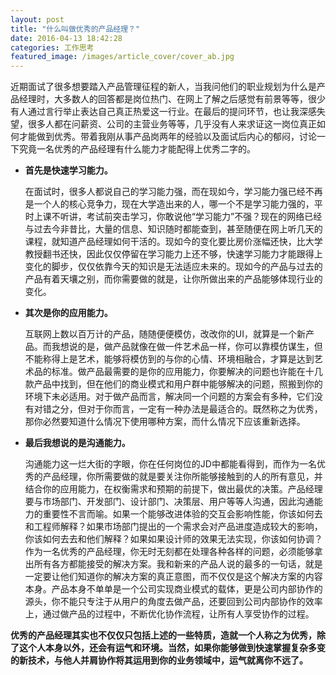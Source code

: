 ```yaml
---
layout: post
title: "什么叫做优秀的产品经理？"
date: 2016-04-13 18:42:28
categories: 工作思考
featured_image: /images/article_cover/cover_ab.jpg
---
```


近期面试了很多想要踏入产品管理征程的新人，当我问他们的职业规划为什么是产品经理时，大多数人的回答都是岗位热门、在网上了解之后感觉有前景等等，很少有人通过言行举止表达自己真正热爱这一行业。在最后的提问环节，也让我深感失望，很多人都在问薪资、公司的主营业务等等，几乎没有人来求证这一岗位真正如何才能做到优秀。带着我刚从事产品岗两年的经验以及面试后内心的郁闷，讨论一下究竟一名优秀的产品经理有什么能力才能配得上优秀二字的。

<!--more-->

* **首先是快速学习能力。**

	在面试时，很多人都说自己的学习能力强，而在现如今，学习能力强已经不再是一个人的核心竞争力，现在大学造出来的人，哪一个不是学习能力强的，平时上课不听讲，考试前突击学习，你敢说他“学习能力”不强？现在的网络已经与过去今非昔比，大量的信息、知识随时都能查到，甚至随便在网上听几天的课程，就知道产品经理如何干活的。现如今的变化要比房价涨幅还快，比大学教授翻书还快，因此仅仅停留在学习能力上还不够，快速学习能力才能跟得上变化的脚步，仅仅依靠今天的知识是无法适应未来的。现如今的产品与过去的产品有着天壤之别，而你需要做的就是，让你所做出来的产品能够体现行业的变化。

* **其次是你的应用能力。**

	互联网上数以百万计的产品，随随便便模仿，改改你的UI，就算是一个新产品。而我想说的是，做产品就像在做一件艺术品一样，你可以靠模仿谋生，但不能称得上是艺术，能够将模仿到的与你的心情、环境相融合，才算是达到艺术品的标准。做产品最需要的是你的应用能力，你要解决的问题也许能在十几款产品中找到，但在他们的商业模式和用户群中能够解决的问题，照搬到你的环境下未必适用。对于做产品而言，解决同一个问题的方案会有多种，它们没有对错之分，但对于你而言，一定有一种办法是最适合的。既然称之为优秀，那你必然要知道什么情况下使用哪种方案，而什么情况下应该重新选择。


* **最后我想说的是沟通能力。**

	沟通能力这一烂大街的字眼，你在任何岗位的JD中都能看得到，而作为一名优秀的产品经理，你所需要做的就是要关注你所能够接触到的人的所有意见，并结合你的应用能力，在权衡需求和预期的前提下，做出最优的决策。产品经理要与市场部门、开发部门、设计部门、决策层、用户等等人沟通，因此沟通能力的重要性不言而喻。如果一个能够改进体验的交互会影响性能，你该如何去和工程师解释？如果市场部门提出的一个需求会对产品进度造成较大的影响，你该如何去去和他们解释？如果如果设计师的效果无法实现，你该如何协调？作为一名优秀的产品经理，你无时无刻都在处理各种各样的问题，必须能够拿出所有各方都能接受的解决方案。我和新来的产品人说的最多的一句话，就是一定要让他们知道你的解决方案的真正意图，而不仅仅是这个解决方案的内容本身。产品本身不单单是一个公司实现商业模式的载体，更是公司内部协作的源头，你不能只专注于从用户的角度去做产品，还要回到公司内部协作的效率上，通过做产品的过程中，不断优化协作流程，让所有人享受协作的过程。


**优秀的产品经理其实也不仅仅只包括上述的一些特质，造就一个人称之为优秀，除了这个人本身以外，还会有运气和环境。当然，如果你能够做到快速掌握复杂多变的新技术，与他人并肩协作将其运用到你的业务领域中，运气就离你不远了。**
